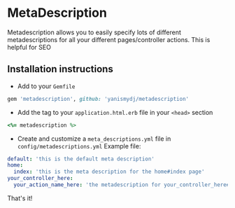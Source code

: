 # MetaDescription

Metadescription allows you to easily specify lots of different metadescriptions for all your different pages/controller actions.  This is helpful for SEO

## Installation instructions
* Add to your `Gemfile`
```ruby
gem 'metadescription', github: 'yanismydj/metadescription'
```

* Add the tag to your `application.html.erb` file in your `<head>` section
```ruby
<%= metadescription %>
```

* Create and customize a `meta_descriptions.yml` file in `config/metadescriptions.yml`
Example file:
```yaml
default: 'this is the default meta description'
home:
  index: 'this is the meta description for the home#index page'
your_controller_here:
  your_action_name_here: 'the metadescription for your_controller_here#your_action_name_here'
```


That's it!
